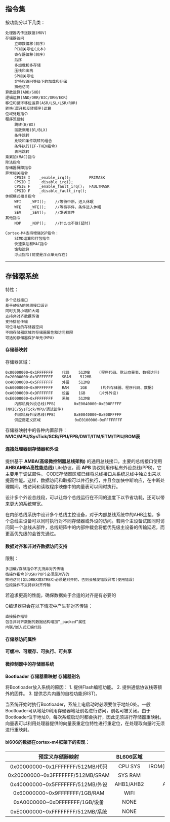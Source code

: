 
## 指令集

按功能分以下几类：

    处理器内传送数据(MOV)
    存储器访问
        立即数偏移(前序)
        PC相关寻址(文本)
        寄存器偏移(前序)
        后序
        多加载和多存储
        压栈和出栈
        SP相关寻址
        非特权访问等级下的加载和存储
        排他访问
    算数运算(ADD/SUB)
    逻辑运算(AND/ORR/BIC/ORN/EOR)
    移位和循环移位运算(ASR/LSL/LSR/ROR)
    转换(展开和反转顺序)运算
    位域处理指令
    程序流控制
        跳转(B/BX)
        函数调用(Bl/BLX)
        条件跳转
        比较和条件跳转的组合
        条件执行(IF-THEN指令)
        表格跳转
    乘累加(MAC)指令
    除法指令
    存储器屏障指令
    异常相关指令
        CPSIE I    _enable_irq();        PRIMASK
        CPSID I    _disable_irq();
        CPSIE F    _enable_fault_irq();  FAULTMASK
        CPSID F    _disable_fault_irq();
    休眠模式相关指令
        WFI    _WFI();    //等待中断，进入休眠
        WFE    _WFE();    //等待事件，条件进入休眠
        SEV    _SEV();    //发送事件
    其他指令
        NOP    _NOP();    //什么也不做(延时)
    
    Cortex-M4支持增强DSP指令：
        SIMD运算和打包指令
        快速乘法和MAC指令
        饱和运算
        浮点指令(前提是浮点单元存在)
    

---

## 存储器系统

特性：

    多个总线接口
    基于AMBA的总线接口设计
    同时支持小端和大端
    支持非对齐数据传输
    支持排他传输
    可位寻址的存储器空间
    不同存储器区域的存储器属性和访问权限
    可选的存储器保护单元(MPU)

#### 存储器映射

存储器区域：

    0x00000000~0x1FFFFFFF    代码    512MB    (程序代码、默认向量表、数据访问)
    0x20000000~0x3FFFFFFF    SRAM    512MB
    0x40000000~0x5FFFFFFF    外设    512MB
    0x60000000~0x9FFFFFFF    RAM     1GB      (片外存储器、程序代码、数据)
    0xA0000000~0xDFFFFFFF    设备    1GB      (片外外设)
    0xE0000000~0xFFFFFFFF    系统    512MB
        内部私有外设总线(PPB)        0xE0040000~0xE00FFFFF    (NVIC/SysTick/MPU/调试部件)
        外部私有外设总线(PPB)        0xE0040000~0xE00FFFFF
        供应商定义区域               0xE0100000~0xFFFFFFFF
        
存储器映射中的各种内置部件：**NVIC/MPU/SysTick/SCB/FPU/FPB/DWT/ITM/ETM/TPIU/ROM表**

#### 连接处理器到存储器和外设
提供基于 **AMBA(高级微控制器总线架构)** 的通用总线接口。主要的总线接口使用 **AHB(AMBA高性能总线)** Lite协议，而 **APB** 协议则用作私有外设总线(PPB)，它主要用于调试部件。
CODE存储器区域已经将总线接口从系统总线中独立出来以提高性能。这样，数据访问和取指可以并行执行，并且会加快中断响应，在中断处理期间，栈访问和读取程序映像中的向量表可以同时执行。

设计多个外设总线段，可以让每个总线运行在不同的速度下以节省功耗，还可以带来更大的系统带宽。

在内部总线系统中设计多个总线主控设备，对于内部总线系统中的AHB连接，多个总线主设备可以同时执行对不同存储器或外设的访问。若两个主设备试图同时访问同一个总线从部件，总线矩阵中的内部仲裁会将低优先级主设备的传输延迟，而更高优先级的会首先通过。

#### 数据对齐和非对齐数据访问支持

限制：

    多加载/存储指令不支持非对齐传输
    栈操作指令(PUSH/POP)必须是对齐的
    排他访问(如LDREX或STREX)必须是对齐的，否则会触发错误异常(使用错误)
    位段操作不支持非对齐传输
    
若追求更高的性能，确保数据处于合适的对齐是有必要的

C编译器只会在以下情况中产生非对齐传输：

    直接操作指针
    包含非对齐数据的数据结构增加“_packed”属性
    内联/嵌入式汇编代码

#### 存储器访问属性

**可缓冲、可缓存、可执行、可共享**

#### 微控制器中的存储器系统

**Bootloader**
**存储器重映射**
**存储器别名**

将Bootloader放入系统的原因：
    1. 提供Flash编程功能。
    2. 提供通信协议栈等额外的固件。
    3. 提供芯片内置的自检功能(BIST)。
    
当系统开始时执行Bootloader，系统上电启动时必须要位于地址0处。一般Bootloader可从地址0利用存储器地址别名进行访问，别名可被关闭。由于Bootloader位于地址0，每次系统启动时都会执行，因此无须进行存储器重映射。向量表可以利用处理器提供的向量表重定位特性进行重定位，在处理取向量时无须进行重映射。


#### bl606的数据在cortex-m4框架下的实现：

  预定义存储器映射                 |  BL606区域  |   实现
  :--------:                       |   :----:    |  :---:
0x00000000~0x1FFFFFFF/512MB/代码   |   CPU SYS   |IROM(NP)/IROM(AP)/ITCM(AP)/DTCM(AP)/ITCM(NP)/DTCM(NP)/XIP(AP)/XIP(NP)
0x20000000~0x3FFFFFFF/512MB/SRAM   |   SYS RAM   |OCRAM/PSRAM
0x40000000~0x5FFFFFFF/512MB/外设   |  AHB1/AHB2  |AHB1(DMA/eFuse/SPI...) AHB2(UART/I2C/PWM/TIMER/PSRAM(reg)...)
0x60000000~0x9FFFFFFF/1GB/RAM      |    WIFI     |Share RAM/IPC/Share RAM(mirror)
0xA0000000~0xDFFFFFFF/1GB/设备     |    NONE     |  NONE
0xE0000000~0xFFFFFFFF/512MB/系统   |    NONE     |  NONE



















































